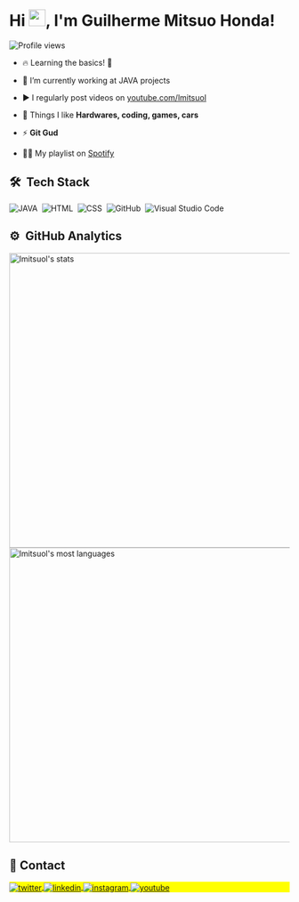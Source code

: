 <h1 align="left">Hi <img src="https://raw.githubusercontent.com/kaueMarques/kaueMarques/master/hi.gif" height="30px">, I'm Guilherme Mitsuo Honda!</h1>
<p align="left"> <img src="https://komarev.com/ghpvc/?username=lmitsuol&color=red" alt="Profile views" /> </p>

- 🔥 Learning the basics! 💪

- 🔭 I’m currently working at JAVA projects

- ▶️ I regularly post videos on [youtube.com/lmitsuol](https://www.youtube.com/channel/UCi72q5OgkfpcGxiRALdfiWw)

- 💬 Things I like **Hardwares, coding, games, cars**

- ⚡ **Git Gud**

- 👨‍💻 My playlist on [Spotify](https://open.spotify.com/playlist/1H8Qs40abqKJipgp4DYcoq?si=0281022d22294793)

## 🛠 &nbsp;Tech Stack

![JAVA](https://img.shields.io/badge/-Java-orange.svg)&nbsp;
![HTML](https://img.shields.io/badge/-HTML-05122A?style=flat&logo=HTML5)&nbsp;
![CSS](https://img.shields.io/badge/-CSS-05122A?style=flat&logo=CSS3&logoColor=1572B6)&nbsp;
![GitHub](https://img.shields.io/badge/-GitHub-05122A?style=flat&logo=github)&nbsp;
![Visual Studio Code](https://img.shields.io/badge/-Visual%20Studio%20Code-05122A?style=flat&logo=visual-studio-code&logoColor=007ACC)&nbsp;

## ⚙️ &nbsp;GitHub Analytics

<p align="left">
<img width="530em" src="https://github-readme-stats.vercel.app/api?username=lmitsuol&show_icons=true&theme=vision-friendly-dark" alt="lmitsuol's stats"/>
<img width="530em" src="https://github-readme-stats.vercel.app/api/top-langs/?username=lmitsuol&layout=compact&theme=vision-friendly-dark" alt="lmitsuol's most languages"/>
</p>

## 🫣 Contact

<p align="left" style="background:yellow">
<a href="https://twitter.com/lmitsuol" target="_blank">
  <img align="center" src="https://img.shields.io/badge/-lmitsuol-05122A?style=flat&logo=twitter" alt="twitter"/>  
</a>
<a href="https://www.linkedin.com/in/guilherme-honda-464506303/" target="_blank">
  <img align="center" src="https://img.shields.io/badge/-lmitsuol-05122A?style=flat&logo=linkedin" alt="linkedin"/>
</a>
<a href="https://instagram.com/mitsuo.honda" target="_blank">
 <img align="center" src="https://img.shields.io/badge/-mitsuo.honda-05122A?style=flat&logo=instagram" alt="instagram"/>
</a>
<a href="https://www.youtube.com/channel/UCi72q5OgkfpcGxiRALdfiWw" target="_blank">
 <img align="center" src="https://img.shields.io/badge/-lmitsuol-05122A?style=flat&logo=youtube" alt="youtube"/>
</a>
</p>
